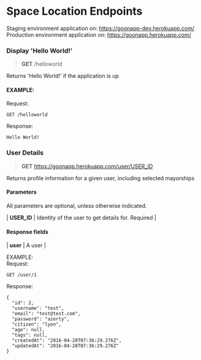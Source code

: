 # Space Location Endpoints

Staging environment application on: https://goonapp-dev.herokuapp.com/  
Production environment application on: https://goonapp.herokuapp.com/


### Display 'Hello World!'
> **GET** /helloworld  

Returns 'Hello World!' if the application is up

#### EXAMPLE:  
Request:  

    GET /helloworld

Response:  

    Hello World!

### User Details
> **GET** https://goonapp.herokuapp.com/user/USER_ID

Returns profile information for a given user, including selected mayorships

#### Parameters
All parameters are optional, unless otherwise indicated.  

| **USER_ID** | Identity of the user to get details for. Required |

#### Response fields
| **user** | A user |

EXAMPLE:  
Request:  

    GET /user/1

Response:  

    {
      "id": 2,
      "username": "test",
      "email": "test@test.com",
      "password": "azerty",
      "citizen": "lyon",
      "age": null,
      "tags": null,
      "createdAt": "2016-04-28T07:36:29.276Z",
      "updatedAt": "2016-04-28T07:36:29.276Z"
    }
